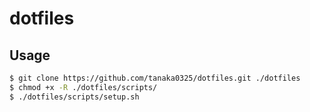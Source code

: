 dotfiles
========

## Usage

```zsh
$ git clone https://github.com/tanaka0325/dotfiles.git ./dotfiles
$ chmod +x -R ./dotfiles/scripts/
$ ./dotfiles/scripts/setup.sh
```


